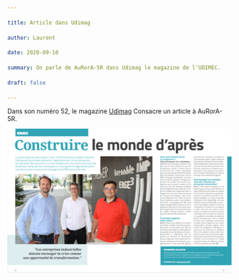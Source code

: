 ```yaml
---

title: Article dans Udimag

author: Laurent

date: 2020-09-10

summary: On parle de AuRorA-5R dans Udimag le magazine de l'UDIMEC.

draft: false

---
```


Dans son numéro 52, le magazine [Udimag](https://www.google.com/url?q=https://www.udimec.fr/sites/default/files/udimag_52_planche_bd.pdf&sa=D&ust=1611246738819000&usg=AOvVaw16dloc547C_u23o0vsFmR0) Consacre un article à AuRorA-5R.

![](images/image1.png)

